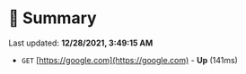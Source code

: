 # 📖 Summary
Last updated: **12/28/2021, 3:49:15 AM**

- `GET` [https://google.com](https://google.com) - **Up** (141ms)
